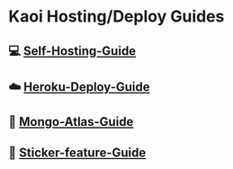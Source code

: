 # Kaoi Hosting/Deploy Guides

## 💻 [Self-Hosting-Guide](https://github.com/Hiroto77/Kaoi-Guides/blob/main/Self-hosting-guide.md)
## ☁️ [Heroku-Deploy-Guide](https://github.com/Hiroto77/Kaoi-Guides/blob/main/Heroku-Deploy-Guide.md) 
## 💚 [Mongo-Atlas-Guide](https://github.com/Hiroto77/Kaoi-Guides/blob/main/Mongo-Atlas-guide.md)
## 💫 [Sticker-feature-Guide](https://github.com/Hiroto77/Kaoi-Guides/blob/main/Sticker-feature-Guide.md)
